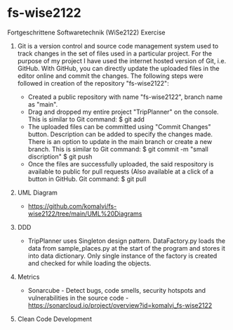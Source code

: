 # fs-wise2122
Fortgeschrittene Softwaretechnik (WiSe2122) Exercise

1. Git is a version control and source code management system used to track changes in the set of files used in a particular project. For the purpose of my project I have used the internet hosted version of Git, i.e. GitHub. With GitHub, you can directly update the uploaded files in the editor online and commit the changes.
The following steps were followed in creation of the repository "fs-wise2122":
   - Created a public repository with name "fs-wise2122", branch name as "main".
   - Drag and dropped my entire project "TripPlanner" on the console. 
     This is similar to Git command: 
     $ git add
   - The uploaded files can be committed using "Commit Changes" button. Description can be added to specify the changes made. There is an option to update in the 
     main branch or create a new branch. 
     This is similar to Git command:
     $ git commit -m "small discription"
     $ git push
   - Once the files are successfully uploaded, the said respository is available to public for pull requests (Also available at a click of a button in GitHub. Git        command: 
     $ git pull
     
2. UML Diagram
   - https://github.com/komalvj/fs-wise2122/tree/main/UML%20Diagrams
  
3. DDD
   - TripPlanner uses Singleton design pattern.
     DataFactory.py loads the data from sample_places.py at the start of the program and stores it into data dictionary. Only single instance of the factory is          created and checked for while loading the objects.
     
4. Metrics
   - Sonarcube -  Detect bugs, code smells, security hotspots and vulnerabilities in the source code
               -  https://sonarcloud.io/project/overview?id=komalvj_fs-wise2122
   
5. Clean Code Development




